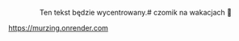 <p align="center">Ten tekst będzie wycentrowany.# czomik na wakacjach 🤠

https://murzing.onrender.com
</p>
